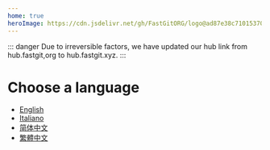 ```yaml
---
home: true
heroImage: https://cdn.jsdelivr.net/gh/FastGitORG/logo@ad87e38c7101537010b3dc6f7d4d52bd1f915002/v2.1.png
---
```


::: danger
Due to irreversible factors, we have updated our hub link from hub.fastgit,org to hub.fastgit.xyz.
:::

# Choose a language

- [English](/en-gb/)
- [Italiano](/it-it/)
- [简体中文](/zh-cn/)
- [繁體中文](/zh-tw/)
